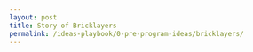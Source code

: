 ```yaml
---
layout: post
title: Story of Bricklayers
permalink: /ideas-playbook/0-pre-program-ideas/bricklayers/
---
```

